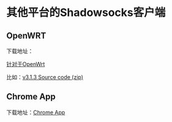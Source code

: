 # 其他平台的Shadowsocks客户端

## OpenWRT

下载地址：

[针对于OpenWrt](https://github.com/shadowsocks/openwrt-shadowsocks/releases)

比如：[v3.1.3 Source code (zip)](https://github.com/shadowsocks/openwrt-shadowsocks/archive/v3.1.3.zip)

## Chrome App

下载地址：[Chrome App](https://github.com/shadowsocks/shadowsocks-chromeapp)

